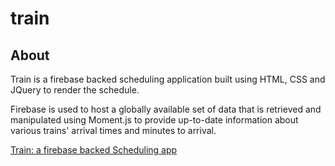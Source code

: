 # train

## About
Train is a firebase backed scheduling application built using HTML, CSS and JQuery to render the schedule. 

Firebase is used to host a globally available set of data that is retrieved and manipulated using Moment.js to provide up-to-date information about various trains' arrival times and minutes to arrival.

[Train: a firebase backed Scheduling app](https://guycpalmer.github.io/train/)
